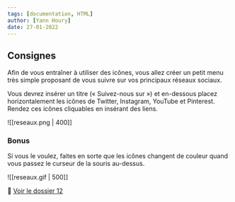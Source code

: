 ```yaml
---
tags: [documentation, HTML]
author: [Yann Houry]
date: 27-01-2022
---
```


## Consignes
Afin de vous entraîner à utiliser des icônes, vous allez créer un petit menu très simple proposant de vous suivre sur vos principaux réseaux sociaux.

Vous devrez insérer un titre (« Suivez-nous sur ») et en-dessous placez horizontalement les icônes de Twitter, Instagram, YouTube et Pinterest. Rendez ces icônes cliquables en insérant des liens.

![[reseaux.png | 400]]

### Bonus
Si vous le voulez, faites en sorte que les icônes changent de couleur quand vous passez le curseur de la souris au-dessus.

![[reseaux.gif | 500]]

📁 [Voir le dossier 12](https://app.box.com/s/wzc7zdwnhmrypn66z5pct2e7uc57aijk)